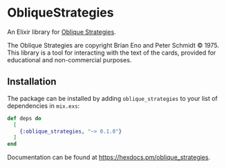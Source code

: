 # ObliqueStrategies

An Elixir library for [Oblique Strategies](https://en.wikipedia.org/wiki/Oblique_Strategies).

The Oblique Strategies are copyright Brian Eno and Peter Schmidt © 1975. This library is a tool for interacting with the text of the cards, provided for educational and non-commercial purposes.

## Installation

The package can be installed by adding `oblique_strategies` to 
your list of dependencies in `mix.exs`:

```elixir
def deps do
  [
    {:oblique_strategies, "~> 0.1.0"}
  ]
end
```

Documentation can be found at <https://hexdocs.pm/oblique_strategies>.


